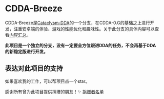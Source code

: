 # CDDA-Breeze

CDDA-Breeze是[Cataclysm-DDA](https://github.com/CleverRaven/Cataclysm-DDA)的一个分支，在CDDA-0.G的基础之上进行开发，注重安卓端的体验、游戏的性能优化和趣味性。关于此分支的具体内容可以查看[内容汇总](./doc/内容汇总.md)。

**此项目是一个独立的分支，没有一定要全方位跟进DDA的任务，不会再基于DDA的新稳定版进行开发。**

## 表达对此项目的支持

如果喜欢我的工作，可以帮项目点一个star。


感谢所有曾为此项目提供捐赠的朋友！✨ [捐赠者名单](./文件存放/捐赠者名单.md)

